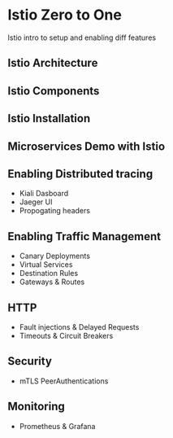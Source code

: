 # Istio Zero to One

Istio intro to setup and enabling diff features

## Istio Architecture

## Istio Components

## Istio Installation

## Microservices Demo with Istio

## Enabling Distributed tracing

- Kiali Dasboard
- Jaeger UI
- Propogating headers

## Enabling Traffic Management

- Canary Deployments
- Virtual Services
- Destination Rules
- Gateways & Routes

## HTTP

- Fault injections & Delayed Requests
- Timeouts & Circuit Breakers

## Security

- mTLS PeerAuthentications

## Monitoring

- Prometheus & Grafana
